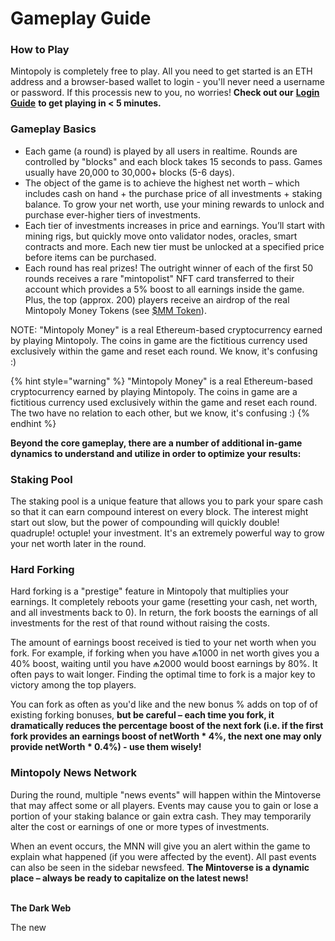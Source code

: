 # Gameplay Guide

### **How to Play**

Mintopoly is completely free to play. All you need to get started is an ETH address and a browser-based wallet to login - you'll never need a username or password. If this processis new to you, no worries! **Check out our** [**Login Guide**](https://app.gitbook.com/s/5PI1BOOZrACPsGu8Fb4W/\~/changes/py0BAWqNGdO54kcdQYMO/ecosystem/accounts-and-login) **to get playing in < 5 minutes.**&#x20;

### **Gameplay Basics**

* Each game (a round) is played by all users in realtime. Rounds are controlled by "blocks" and each block takes 15 seconds to pass. Games usually have 20,000 to 30,000+ blocks (5-6 days).
* The object of the game is to achieve the highest net worth – which includes cash on hand + the purchase price of all investments + staking balance. To grow your net worth, use your mining rewards to unlock and purchase ever-higher tiers of investments.
* Each tier of investments increases in price and earnings. You’ll start with mining rigs, but quickly move onto validator nodes, oracles, smart contracts and more. Each new tier must be unlocked at a specified price before items can be purchased.
* Each round has real prizes! The outright winner of each of the first 50 rounds receives a rare "mintopolist" NFT card transferred to their account which provides a 5% boost to all earnings inside the game. Plus, the top (approx. 200) players receive an airdrop of the real Mintopoly Money Tokens (see [$MM Token](../../ecosystem/usdmm-token/)).

NOTE: "Mintopoly Money" is a real Ethereum-based cryptocurrency earned by playing Mintopoly. The coins in game are the fictitious currency used exclusively within the game and reset each round. We know, it's confusing :)

{% hint style="warning" %}
"Mintopoly Money" is a real Ethereum-based cryptocurrency earned by playing Mintopoly. The coins in game are a fictitious currency used exclusively within the game and reset each round. The two have no relation to each other, but we know, it's confusing :)
{% endhint %}

**Beyond the core gameplay, there are a number of additional in-game dynamics to understand and utilize in order to optimize your results:**

### **Staking Pool**

The staking pool is a unique feature that allows you to park your spare cash so that it can earn compound interest on every block. The interest might start out slow, but the power of compounding will quickly double! quadruple! octuple! your investment. It's an extremely powerful way to grow your net worth later in the round.

### **Hard Forking**

Hard forking is a "prestige" feature in Mintopoly that multiplies your earnings. It completely reboots your game (resetting your cash, net worth, and all investments back to 0). In return, the fork boosts the earnings of all investments for the rest of that round without raising the costs.

The amount of earnings boost received is tied to your net worth when you fork. For example, if forking when you have ₼1000 in net worth gives you a 40% boost, waiting until you have ₼2000 would boost earnings by 80%. It often pays to wait longer. Finding the optimal time to fork is a major key to victory among the top players.

You can fork as often as you'd like and the new bonus % adds on top of of existing forking bonuses, **but be careful – each time you fork, it dramatically reduces the percentage boost of the next fork (i.e. if the first fork provides an earnings boost of netWorth \* 4%, the next one may only provide netWorth \* 0.4%) - use them wisely!**

### **Mintopoly News Network**

During the round, multiple "news events" will happen within the Mintoverse that may affect some or all players. Events may cause you to gain or lose a portion of your staking balance or gain extra cash. They may temporarily alter the cost or earnings of one or more types of investments.

When an event occurs, the MNN will give you an alert within the game to explain what happened (if you were affected by the event). All past events can also be seen in the sidebar newsfeed. **The Mintoverse is a dynamic place – always be ready to capitalize on the latest news!**&#x20;

\
**The Dark Web**

The new
